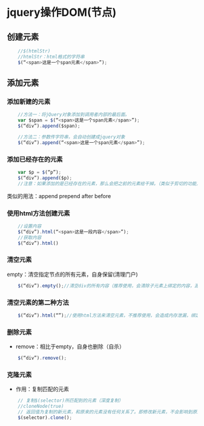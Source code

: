 # jquery操作DOM(节点)

## 创建元素

```javascript
    //$(htmlStr)
    //htmlStr：html格式的字符串
    $(“<span>这是一个span元素</span>”);
```

## 添加元素

### 添加新建的元素

```javascript
    //方法一：将jQuery对象添加到调用者内部的最后面。 
    var $span = $(“<span>这是一个span元素</span>”);
    $(“div”).append($span);

    //方法二：参数传字符串，会自动创建成jquery对象
    $(“div”).append(“<span>这是一个span元素</span>”);
```

### 添加已经存在的元素

```javascript
    var $p = $(“p”);
    $(“div”).append($p);
    //注意：如果添加的是已经存在的元素，那么会把之前的元素给干掉。（类似于剪切的功能）。
```
类似的用法：append  prepend  after before


### 使用html方法创建元素

```javascript
    //设置内容
    $(“div”).html(“<span>这是一段内容</span>”);
    //获取内容
    $(“div”).html()
```

### 清空元素

empty：清空指定节点的所有元素，自身保留(清理门户)
```javascript
    $(“div”).empty();//清空div的所有内容（推荐使用，会清除子元素上绑定的内容，源码）
```

### 清空元素的第二种方法

```javascript
    $(“div”).html(“”);//使用html方法来清空元素，不推荐使用，会造成内存泄漏，绑定的事件不会被清除。
```

### 删除元素

- remove：相比于empty，自身也删除（自杀）
```javascript
    $(“div”).remove();
```

### 克隆元素

- 作用：复制匹配的元素
```javascript
    // 复制$(selector)所匹配到的元素（深度复制）
    //cloneNode(true)
    // 返回值为复制的新元素，和原来的元素没有任何关系了。即修改新元素，不会影响到原来的元素。
    $(selector).clone();
```